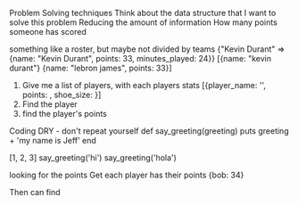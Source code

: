 Problem Solving techniques
  Think about the data structure that I want to solve this problem
  Reducing the amount of information
  How many points someone has scored

  something like a roster, but maybe not divided by teams
  {"Kevin Durant" => {name: "Kevin Durant", points: 33, minutes_played: 24}}
  [{name: "kevin durant"} {name: "lebron james", points: 33}]

  1. Give me a list of players, with each players stats
    [{player_name: '', points: , shoe_size: }]
  2. Find the player
  3. find the player's points

Coding
  DRY - don't repeat yourself
  def say_greeting(greeting)
     puts greeting + 'my name is Jeff'
  end

  [1, 2, 3]
  say_greeting('hi')
  say_greeting('hola')

  looking for the points
  Get each player has their points
  {bob: 34}

  Then can find
